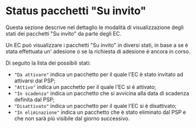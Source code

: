 # Status pacchetti "Su invito"

Questa sezione descrive nel dettaglio le modalità di visualizzazione degli stati dei pacchetti "Su invito" da parte degli EC.

Un EC può visualizzare i pacchetti "Su invito" in diversi stati, in base a se è stata effettuata un' adesione o se la richiesta di adesione è ancora in corso.&#x20;

Di seguito la lista dei possibili stati:

* `"Da attivare"` indica un pacchetto per il quale l'EC è stato invitato ad attivarsi dal PSP;
* `"Attivo"` indica un pacchetto per il quale l'EC si è attivato;
* `"In scadenza"` indica un pacchetto che si avvicina alla data di scadenza definita dal PSP;
* `"Disattivato"` indica un pacchetto per il quale l'EC si è disattivato;
* `"In eliminazione"` indica un pacchetto che è stato eliminato dal PSP e che non sarà più visibile dal giorno successivo.
